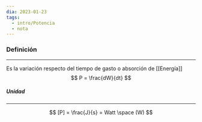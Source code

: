 ```yaml
---
dia: 2023-01-23
tags:
  - intro/Potencia
  - nota
---
```

### Definición
---
Es la variación respecto del tiempo de gasto o absorción de [[Energía]]
$$ P = \frac{dW}{dt} $$

##### Unidad
---
$$ [P] = \frac{J}{s} = Watt \space (W) $$

